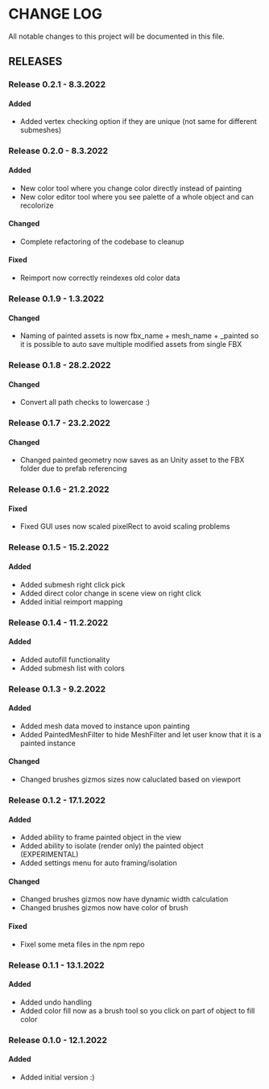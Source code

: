 # CHANGE LOG

All notable changes to this project will be documented in this file.

## RELEASES

### Release 0.2.1 - 8.3.2022

#### Added

- Added vertex checking option if they are unique (not same for different submeshes)

### Release 0.2.0 - 8.3.2022

#### Added

- New color tool where you change color directly instead of painting
- New color editor tool where you see palette of a whole object and can recolorize

#### Changed

- Complete refactoring of the codebase to cleanup

#### Fixed

- Reimport now correctly reindexes old color data

### Release 0.1.9 - 1.3.2022

#### Changed

- Naming of painted assets is now fbx_name + mesh_name + _painted so it is possible to auto save multiple modified assets from single FBX 

### Release 0.1.8 - 28.2.2022

#### Changed

- Convert all path checks to lowercase :)

### Release 0.1.7 - 23.2.2022

#### Changed

- Changed painted geometry now saves as an Unity asset to the FBX folder due to prefab referencing

### Release 0.1.6 - 21.2.2022

#### Fixed

- Fixed GUI uses now scaled pixelRect to avoid scaling problems

### Release 0.1.5 - 15.2.2022

#### Added

- Added submesh right click pick
- Added direct color change in scene view on right click
- Added initial reimport mapping

### Release 0.1.4 - 11.2.2022

#### Added

- Added autofill functionality
- Added submesh list with colors

### Release 0.1.3 - 9.2.2022

#### Added

- Added mesh data moved to instance upon painting
- Added PaintedMeshFilter to hide MeshFilter and let user know that it is a painted instance

#### Changed

- Changed brushes gizmos sizes now caluclated based on viewport

### Release 0.1.2 - 17.1.2022

#### Added

- Added ability to frame painted object in the view
- Added ability to isolate (render only) the painted object (EXPERIMENTAL)
- Added settings menu for auto framing/isolation

#### Changed

- Changed brushes gizmos now have dynamic width calculation
- Changed brushes gizmos now have color of brush

#### Fixed

- Fixel some meta files in the npm repo

### Release 0.1.1 - 13.1.2022

#### Added
- Added undo handling
- Added color fill now as a brush tool so you click on part of object to fill color

### Release 0.1.0 - 12.1.2022

#### Added
- Added initial version :)